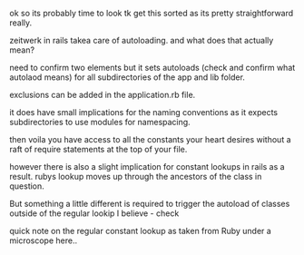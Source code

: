 ok so its probably time to look tk get this sorted as its pretty straightforward really.

zeitwerk in rails takea care of autoloading.
and what does that actually mean?

need to confirm two elements but it sets autoloads (check and confirm what autolaod means) for all subdirectories of the app and lib folder.

exclusions can be added in the application.rb file.

it does have small implications for the naming conventions as it expects subdirectories to use modules for namespacing.

then voila you have access to all the constants your heart desires without a raft of require statements at the top of your file.

however there is also a slight implication for constant lookups in rails as a result.
rubys lookup moves up through the ancestors of the class in question.

But something a little different is required to trigger the autoload of classes outside of the regular lookip I believe - check

quick note on the regular constant lookup as taken from Ruby under a microscope here..